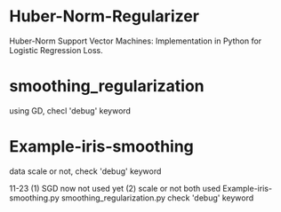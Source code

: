 # Huber-Norm-Regularizer
Huber-Norm Support Vector Machines: Implementation in Python for Logistic Regression Loss.

# smoothing_regularization
using GD, checl 'debug' keyword

# Example-iris-smoothing
data scale or not, check 'debug' keyword

11-23
(1) SGD now not used yet
(2) scale or not both used
Example-iris-smoothing.py
smoothing_regularization.py
check 'debug' keyword
